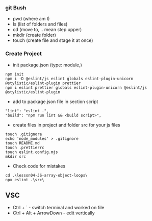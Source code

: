 ### git Bush

- pwd (where am I)
- ls (list of folders and files)
- cd (move to, .. mean step upper)
- mkdir (create folder)
- touch (create file and stage it at once)

### Create Project

- init package.json (type: module,)

```
npm init
npm i -D @eslint/js eslint globals eslint-plugin-unicorn @stylistic/eslint-plugin prettier
npm i eslint prettier globals eslint-plugin-unicorn @eslint/js @stylistic/eslint-plugin
```

- add to package.json file in section script

```
"lint": "eslint .",
"build": "npm run lint && <build script>",
```

- create files in project and folder src for your js files

```
touch .gitignore
echo 'node_modules' > .gitignore
touch README.md
touch .prettierrc
touch eslint.config.mjs
mkdir src
```

- Check code for mistakes

```
cd .\lesson04-JS-array-object-loops\
npx eslint .\src\
```

## VSC

- Ctrl + ` - switch terminal and worked on file
- Ctrl + Alt + ArrowDown - edit vertically
